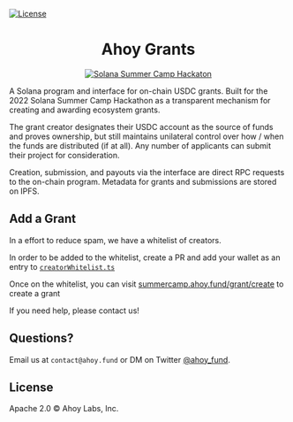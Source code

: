 [![License](https://img.shields.io/badge/License-Apache_2.0-blue.svg)](https://opensource.org/licenses/Apache-2.0)

<center><h1>Ahoy Grants</h1>

[![Solana Summer Camp Hackaton](https://raw.githubusercontent.com/ahoylabs/ahoy-grants/main/app/public/og_generic.png)](https://summercamp.ahoy.fund)

</center>

A Solana program and interface for on-chain USDC grants. Built for the 2022 Solana Summer Camp Hackathon as a transparent mechanism for creating and awarding ecosystem grants.

The grant creator designates their USDC account as the source of funds and proves ownership, but still maintains unilateral control over how / when the funds are distributed (if at all). Any number of applicants can submit their project for consideration.

Creation, submission, and payouts via the interface are direct RPC requests to the on-chain program. Metadata for grants and submissions are stored on IPFS.

## Add a Grant

In a effort to reduce spam, we have a whitelist of creators.

In order to be added to the whitelist, create a PR and add your wallet as an entry to [`creatorWhitelist.ts`](https://github.com/ahoylabs/summer-camp-grants/blob/main/app/creatorWhitelist.ts)

Once on the whitelist, you can visit [summercamp.ahoy.fund/grant/create](https://summercamp.ahoy.fund/grant/create) to create a grant

If you need help, please contact us!

## Questions?

Email us at `contact@ahoy.fund` or DM on Twitter [@ahoy_fund](https://twitter.com/ahoy_fund).

## License

Apache 2.0 © Ahoy Labs, Inc.
